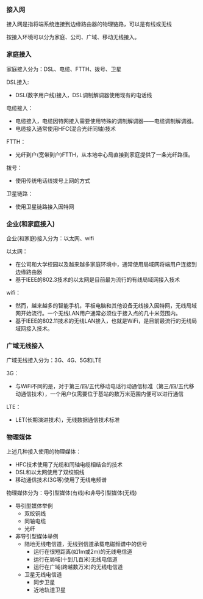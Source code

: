 ### 接入网
接入网是指将端系统连接到边缘路由器的物理链路，可以是有线或无线

按接入环境可以分为家庭、公司、广域、移动无线接入。

### 家庭接入
家庭接入分为：DSL、电缆、FTTH、拨号、卫星

DSL接入:
  - DSL(数字用户线)接入，DSL调制解调器使用现有的电话线

电缆接入：
  - 电缆接入，电缆因特网接入需要使用特殊的调制解调器——电缆调制解调器。
  - 电缆接入通常使用HFC(混合光纤同轴)技术

FTTH：
  - 光纤到户(宽带到户)FTTH，从本地中心局直接到家庭提供了一条光纤路径。

拨号：
  - 使用传统电话线拨号上网的方式

卫星链路：
  - 使用卫星链路接入因特网

### 企业(和家庭接入)
企业(和家庭)接入分为：以太网、wifi

以太网：
  - 在公司和大学校园以及越来越多家庭环境中，通常使用局域网将端用户连接到边缘路由器
  - 基于IEEE的802.3技术的以太网是目前最为流行的有线局域网接入技术

wifi：
  - 然而，越来越多的智能手机，平板电脑和其他设备无线接入因特网，无线局域网开始流行。一个无线LAN用户通常必须位于接入点的几十米范围内。
  - 基于IEEE的802.11技术的无线LAN接入，也就是WiFi，是目前最流行的无线局域网接入技术。

### 广域无线接入
广域无线接入分为：3G、4G、5G和LTE

3G：
  - 与WiFi不同的是，对于第三/四/五代移动电话行动通信标准（第三/四/五代移动通信技术），一个用户仅需要位于基站的数万米范围内便可以进行通信

LTE：
  - LET(长期演进技术)，无线数据通信技术标准

### 物理媒体
上述几种接入使用的物理媒体：
  - HFC技术使用了光缆和同轴电缆相结合的技术
  - DSL和以太网使用了双绞铜线
  - 移动通信技术(3G等)使用了无线电频谱

物理媒体分为：导引型媒体(有线)和非导引型媒体(无线)
- 导引型媒体举例
  - 双绞铜线
  - 同轴电缆
  - 光纤
- 非导引型媒体举例
  - 陆地无线电信道，无线到信道承载电磁频谱中的信号
    - 运行在很短距离(如1m或2m)的无线电信道
    - 运行在局域(十到几百米)无线电信道
    - 运行在广域(跨越数万米)的无线电信道
  - 卫星无线电信道
    - 同步卫星
    - 近地轨道卫星